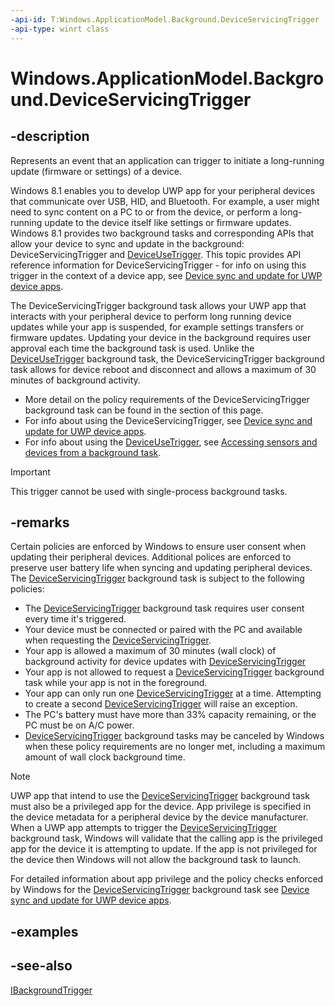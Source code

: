 ```yaml
---
-api-id: T:Windows.ApplicationModel.Background.DeviceServicingTrigger
-api-type: winrt class
---
```


<!-- Class syntax.
public class DeviceServicingTrigger : Windows.ApplicationModel.Background.IBackgroundTrigger, Windows.ApplicationModel.Background.IDeviceServicingTrigger
-->

# Windows.ApplicationModel.Background.DeviceServicingTrigger

## -description
Represents an event that an application can trigger to initiate a long-running update (firmware or settings) of a device.

Windows 8.1 enables you to develop UWP app for your peripheral devices that communicate over USB, HID, and Bluetooth. For example, a user might need to sync content on a PC to or from the device, or perform a long-running update to the device itself like settings or firmware updates. Windows 8.1 provides two background tasks and corresponding APIs that allow your device to sync and update in the background: DeviceServicingTrigger and [DeviceUseTrigger](deviceusetrigger.md). This topic provides API reference information for DeviceServicingTrigger - for info on using this trigger in the context of a device app, see [Device sync and update for UWP device apps](http://msdn.microsoft.com/library/windows/hardware/dn265139(v=vs.85).aspx).

The DeviceServicingTrigger background task allows your UWP app that interacts with your peripheral device to perform long running device updates while your app is suspended, for example settings transfers or firmware updates. Updating your device in the background requires user approval each time the background task is used. Unlike the [DeviceUseTrigger](deviceusetrigger.md) background task, the DeviceServicingTrigger background task allows for device reboot and disconnect and allows a maximum of 30 minutes of background activity.


+ More detail on the policy requirements of the DeviceServicingTrigger background task can be found in the  section of this page.
+ For info about using the DeviceServicingTrigger, see [Device sync and update for UWP device apps](http://msdn.microsoft.com/library/windows/hardware/dn265139(v=vs.85).aspx).
+ For info about using the [DeviceUseTrigger](deviceusetrigger.md), see [Accessing sensors and devices from a background task](https://docs.microsoft.com/previous-versions/windows/apps/dn630194(v=win.10)).
> [!IMPORTANT]
> This trigger cannot be used with single-process background tasks.

## -remarks
Certain policies are enforced by Windows to ensure user consent when updating their peripheral devices. Additional polices are enforced to preserve user battery life when syncing and updating peripheral devices. The [DeviceServicingTrigger](deviceservicingtrigger_deviceservicingtrigger_1221375020.md) background task is subject to the following policies:

+ The [DeviceServicingTrigger](deviceservicingtrigger_deviceservicingtrigger_1221375020.md) background task requires user consent every time it's triggered.
+ Your device must be connected or paired with the PC and available when requesting the [DeviceServicingTrigger](deviceservicingtrigger_deviceservicingtrigger_1221375020.md).
+ Your app is allowed a maximum of 30 minutes (wall clock) of background activity for device updates with [DeviceServicingTrigger](deviceservicingtrigger_deviceservicingtrigger_1221375020.md)
+ Your app is not allowed to request a [DeviceServicingTrigger](deviceservicingtrigger_deviceservicingtrigger_1221375020.md) background task while your app is not in the foreground.
+ Your app can only run one [DeviceServicingTrigger](deviceservicingtrigger_deviceservicingtrigger_1221375020.md) at a time. Attempting to create a second [DeviceServicingTrigger](deviceservicingtrigger_deviceservicingtrigger_1221375020.md) will raise an exception.
+ The PC's battery must have more than 33% capacity remaining, or the PC must be on A/C power.
+ [DeviceServicingTrigger](deviceservicingtrigger_deviceservicingtrigger_1221375020.md) background tasks may be canceled by Windows when these policy requirements are no longer met, including a maximum amount of wall clock background time.
> [!NOTE]
> UWP app that intend to use the [DeviceServicingTrigger](deviceservicingtrigger_deviceservicingtrigger_1221375020.md) background task must also be a privileged app for the device. App privilege is specified in the device metadata for a peripheral device by the device manufacturer. When a UWP app attempts to trigger the [DeviceServicingTrigger](deviceservicingtrigger_deviceservicingtrigger_1221375020.md) background task, Windows will validate that the calling app is the privileged app for the device it is attempting to update. If the app is not privileged for the device then Windows will not allow the background task to launch.

For detailed information about app privilege and the policy checks enforced by Windows for the [DeviceServicingTrigger](deviceservicingtrigger_deviceservicingtrigger_1221375020.md) background task see [Device sync and update for UWP device apps](http://msdn.microsoft.com/library/windows/hardware/dn265139(v=vs.85).aspx).

## -examples

## -see-also
[IBackgroundTrigger](ibackgroundtrigger.md)
